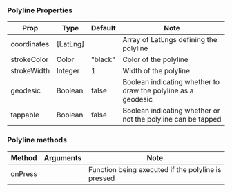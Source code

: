 ### Polyline Properties
| Prop         | Type            | Default  | Note |
|--------------|-----------------|----------|------|
| coordinates  | [LatLng]        |          | Array of LatLngs defining the polyline |
| strokeColor  | Color           | "black"  | Color of the polyline |
| strokeWidth  | Integer         | 1        | Width of the polyline |
| geodesic     | Boolean         | false    | Boolean indicating whether to draw the polyline as a geodesic |
| tappable     | Boolean         | false    | Boolean indicating whether or not the polyline can be tapped |

### Polyline methods
| Method          | Arguments                               | Note                    |
|-----------------|-----------------------------------------|-------------------------|
| onPress         |                                         | Function being executed if the polyline is pressed |
